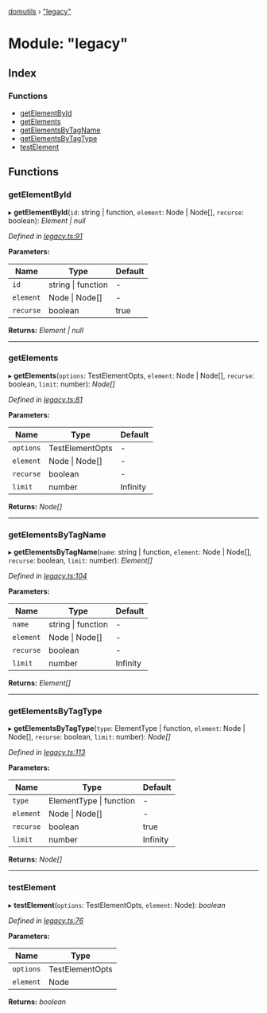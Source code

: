 [domutils](../README.md) › ["legacy"](_legacy_.md)

# Module: "legacy"

## Index

### Functions

* [getElementById](_legacy_.md#getelementbyid)
* [getElements](_legacy_.md#getelements)
* [getElementsByTagName](_legacy_.md#getelementsbytagname)
* [getElementsByTagType](_legacy_.md#getelementsbytagtype)
* [testElement](_legacy_.md#testelement)

## Functions

###  getElementById

▸ **getElementById**(`id`: string | function, `element`: Node | Node[], `recurse`: boolean): *Element | null*

*Defined in [legacy.ts:91](https://github.com/fb55/domutils/blob/75e160c/src/legacy.ts#L91)*

**Parameters:**

Name | Type | Default |
------ | ------ | ------ |
`id` | string &#124; function | - |
`element` | Node &#124; Node[] | - |
`recurse` | boolean | true |

**Returns:** *Element | null*

___

###  getElements

▸ **getElements**(`options`: TestElementOpts, `element`: Node | Node[], `recurse`: boolean, `limit`: number): *Node[]*

*Defined in [legacy.ts:81](https://github.com/fb55/domutils/blob/75e160c/src/legacy.ts#L81)*

**Parameters:**

Name | Type | Default |
------ | ------ | ------ |
`options` | TestElementOpts | - |
`element` | Node &#124; Node[] | - |
`recurse` | boolean | - |
`limit` | number | Infinity |

**Returns:** *Node[]*

___

###  getElementsByTagName

▸ **getElementsByTagName**(`name`: string | function, `element`: Node | Node[], `recurse`: boolean, `limit`: number): *Element[]*

*Defined in [legacy.ts:104](https://github.com/fb55/domutils/blob/75e160c/src/legacy.ts#L104)*

**Parameters:**

Name | Type | Default |
------ | ------ | ------ |
`name` | string &#124; function | - |
`element` | Node &#124; Node[] | - |
`recurse` | boolean | - |
`limit` | number | Infinity |

**Returns:** *Element[]*

___

###  getElementsByTagType

▸ **getElementsByTagType**(`type`: ElementType | function, `element`: Node | Node[], `recurse`: boolean, `limit`: number): *Node[]*

*Defined in [legacy.ts:113](https://github.com/fb55/domutils/blob/75e160c/src/legacy.ts#L113)*

**Parameters:**

Name | Type | Default |
------ | ------ | ------ |
`type` | ElementType &#124; function | - |
`element` | Node &#124; Node[] | - |
`recurse` | boolean | true |
`limit` | number | Infinity |

**Returns:** *Node[]*

___

###  testElement

▸ **testElement**(`options`: TestElementOpts, `element`: Node): *boolean*

*Defined in [legacy.ts:76](https://github.com/fb55/domutils/blob/75e160c/src/legacy.ts#L76)*

**Parameters:**

Name | Type |
------ | ------ |
`options` | TestElementOpts |
`element` | Node |

**Returns:** *boolean*
